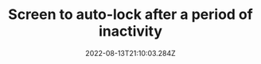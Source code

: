 ---
title: Screen to auto-lock after a period of inactivity
date: "2022-08-13T21:10:03.284Z"
description: "You don’t want anyone to be able to access your devices if you leave them unattended. On your phone, laptop etc, go into settings and check that after a short period, the screen will auto-lock and require your passcode again to reenter."
position: 10
section: "Phone"
---